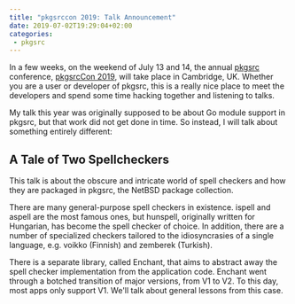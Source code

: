 ```yaml
---
title: "pkgsrccon 2019: Talk Announcement"
date: 2019-07-02T19:29:04+02:00
categories:
 - pkgsrc
---
```

In a few weeks, on the weekend of July 13 and 14, the annual [pkgsrc]
conference, [pkgsrcCon 2019], will take place in Cambridge, UK. Whether you are
a user or developer of pkgsrc, this is a really nice place to meet the
developers and spend some time hacking together and listening to talks.

[pkgsrc]: https://pkgsrc.org/
[pkgsrcCon 2019]: http://pkgsrc.org/pkgsrcCon/2019/

My talk this year was originally supposed to be about Go module support in
pkgsrc, but that work did not get done in time. So instead, I will talk about
something entirely different:

## A Tale of Two Spellcheckers

This talk is about the obscure and intricate world of spell checkers
and how they are packaged in pkgsrc, the NetBSD package collection.

There are many general-purpose spell checkers in existence. ispell and
aspell are the most famous ones, but hunspell, originally written for
Hungarian, has become the spell checker of choice. In addition, there
are a number of specialized checkers tailored to the idiosyncrasies of
a single language, e.g. voikko (Finnish) and zemberek (Turkish).

There is a separate library, called Enchant, that aims to abstract
away the spell checker implementation from the application code.
Enchant went through a botched transition of major versions, from V1
to V2. To this day, most apps only support V1. We'll talk about
general lessons from this case.
